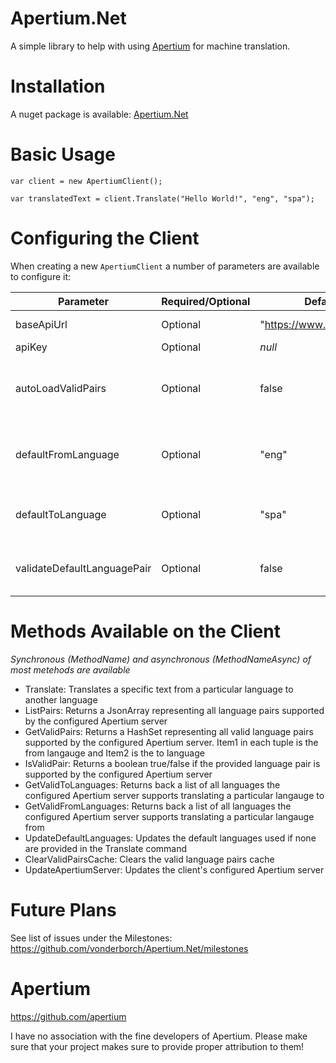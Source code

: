 # Apertium.Net
A simple library to help with using [Apertium](https://apertium.org/) for machine translation.

# Installation
A nuget package is available: [Apertium.Net](https://www.nuget.org/packages/Apertium.Net/)

# Basic Usage
```
var client = new ApertiumClient();

var translatedText = client.Translate("Hello World!", "eng", "spa");
```

# Configuring the Client
When creating a new `ApertiumClient` a number of parameters are available to configure it:

Parameter | Required/Optional | Default Value | Description
--------- | ----------------- | ------------- | -----------
baseApiUrl | Optional | "https://www.apertium.org/apy/" | The Apertium server to use for translations
apiKey | Optional | _null_ | The API key to use
autoLoadValidPairs | Optional | false | Whether to auto-load all valid language pairs. Will also happen if _validateDefaultLanguagePair_ is enabled
defaultFromLanguage | Optional | "eng" | The default language to translate text from when calling the Translate commands with no fromLanguage
defaultToLanguage | Optional | "spa" | The default language to translate text to when calling the Translate commands with no toLanguage
validateDefaultLanguagePair | Optional | false | Whether to validate the defaultFrom and defaultTo language pair. Will auto load all valid pairs

# Methods Available on the Client
_Synchronous (MethodName) and asynchronous (MethodNameAsync) of most metehods are available_
- Translate: Translates a specific text from a particular language to another language
- ListPairs: Returns a JsonArray representing all language pairs supported by the configured Apertium server
- GetValidPairs: Returns a HashSet representing all valid language pairs supported by the configured Apertium server. Item1 in each tuple is the from langauge and Item2 is the to language
- IsValidPair: Returns a boolean true/false if the provided language pair is supported by the configured Apertium server
- GetValidToLanguages: Returns back a list of all languages the configured Apertium server supports translating a particular langauge to
- GetValidFromLanguages: Returns back a list of all languages the configured Apertium server supports translating a particular langauge from
- UpdateDefaultLanguages: Updates the default languages used if none are provided in the Translate command
- ClearValidPairsCache: Clears the valid language pairs cache
- UpdateApertiumServer: Updates the client's configured Apertium server

# Future Plans
See list of issues under the Milestones: https://github.com/vonderborch/Apertium.Net/milestones

# Apertium
https://github.com/apertium

I have no association with the fine developers of Apertium. Please make sure that your project makes sure to provide proper attribution to them!
